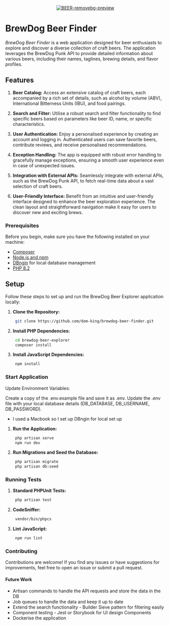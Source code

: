 <p align="center">
<a href="https://github.com/dom-king/brewdog-beer-finder"><img src="https://i.ibb.co/G0Vv9dj/BEER-removebg-preview.png" alt="BEER-removebg-preview"></a>
</p>

# BrewDog Beer Finder

*BrewDog Beer Finder* is a web application designed for beer enthusiasts to explore and discover a diverse collection of craft beers. The application leverages the BrewDog Punk API to provide detailed information about various beers, including their names, taglines, brewing details, and flavor profiles.

## Features

1. **Beer Catalog:** Access an extensive catalog of craft beers, each accompanied by a rich set of details, such as alcohol by volume (ABV), International Bitterness Units (IBU), and food pairings.

2. **Search and Filter:** Utilise a robust search and filter functionality to find specific beers based on parameters like beer ID, name, or specific characteristics.

3. **User Authentication:** Enjoy a personalised experience by creating an account and logging in. Authenticated users can save favorite beers, contribute reviews, and receive personalised recommendations.

4. **Exception Handling:** The app is equipped with robust error handling to gracefully manage exceptions, ensuring a smooth user experience even in case of unexpected issues.

5. **Integration with External APIs:** Seamlessly integrate with external APIs, such as the BrewDog Punk API, to fetch real-time data about a vast selection of craft beers.

6. **User-Friendly Interface:** Benefit from an intuitive and user-friendly interface designed to enhance the beer exploration experience. The clean layout and straightforward navigation make it easy for users to discover new and exciting brews.

### Prerequisites

Before you begin, make sure you have the following installed on your machine:

- [Composer](https://getcomposer.org/)
- [Node.js and npm](https://nodejs.org/)
- [DBngin](https://dbngin.com/) for local database management
- [PHP 8.2](https://www.php.net/)

## Setup

Follow these steps to set up and run the BrewDog Beer Explorer application locally:

1. **Clone the Repository:**
   ```bash
    git clone https://github.com/dom-king/brewdog-beer-finder.git
    ```
   
2. **Install PHP Dependencies:**
   ```bash
    cd brewdog-beer-explorer
    composer install
    ```
   
3. **Install JavaScript Dependencies:**
   ```bash
    npm install
    ```

### Start Application

Update Environment Variables:

Create a copy of the .env.example file and save it as .env.
Update the .env file with your local database details (DB_DATABASE, DB_USERNAME, DB_PASSWORD).
- I used a Macbook so I set up DBngin for local set up

1. **Run the Application:**
   ```bash
    php artisan serve
    npm run dev
   ```

2. **Run Migrations and Seed the Database:**
   ```bash
    php artisan migrate
    php artisan db:seed
   ```

### Running Tests

1. **Standard PHPUnit Tests:**
   ```bash
    php artisan test
   ```

2. **CodeSniffer:**
   ```bash
    vendor/bin/phpcs
   ```
   
3. **Lint JavaScript:**
   ```bash
    npm run lint
   ```

### Contributing

Contributions are welcome! If you find any issues or have suggestions for improvements, feel free to open an issue or submit a pull request.

#### Future Work

- Artisan commands to handle the API requests and store the data in the DB
- Job queues to handle the data and keep it up to date
- Extend the search functionality - Builder Sieve pattern for filtering easily
- Component testing - Jest or Storybook for UI design Components
- Dockerise the application
